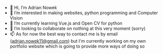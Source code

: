 - 👋 Hi, I’m Adrian Nowek
- 👀 I’m interested in making websites, python programming and Computer Vision
- 🌱 I’m currently learning Vue.js and Open CV for python
- 💞️ I’m looking to collaborate on nothing at this very moment (sorry)
- 📫 As for now the best way to contact me is by email (adrian.nowek11@gmail.com) but I'm currently working on my own portfolio website which is going to provide more ways of doing so

<!---
Skiroix/Skiroix is a ✨ special ✨ repository because its `README.md` (this file) appears on your GitHub profile.
You can click the Preview link to take a look at your changes.
--->
